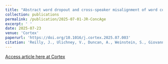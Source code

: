 ```yaml
---
title: "Abstract word dropout and cross-speaker misalignment of word concreteness are features of conversation in aging."
collection: publications
permalink: /publication/2025-07-01-JR-ConcAge
excerpt: ' '
date: 2025-07-23
venue: 'Cortex'
paperurl: 'https://doi.org/10.1016/j.cortex.2025.07.003'
citation: 'Reilly, J., Ulichney, V., Duncan, A., Weinstein, S., Giovannetti, T., Helion, C., Sacks, B., & Cooney, G. (In press). Abstract Word Dropout and Cross-Speaker Misalignment of Word Concreteness are Features of Conversation in Aging. Cortex.'
---
```


[Access article here at Cortex](https://doi.org/10.1016/j.cortex.2025.07.003)


